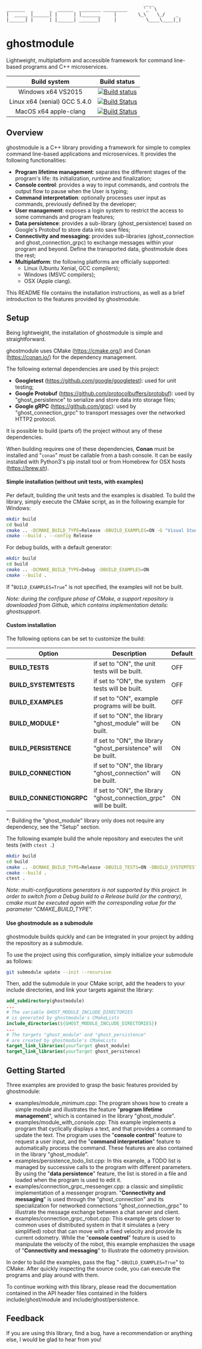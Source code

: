 ``` ascii
                                                   ____
_______  _      _  ______  ________ _________      '_' \
|  _____ |______| |      | |_______     |        \_\    \_/    _
|______| |      | |______| _______|     |           \____\____|_|
```

# ghostmodule

Lightweight, multiplatform and accessible framework for command line-based programs and C++ microservices.

|         Build system         |                         Build status                         |
| :--------------------------: | :----------------------------------------------------------: |
|      Windows x64 VS2015      | [![Build status](https://ci.appveyor.com/api/projects/status/urayu2uebhqq3m6y?svg=true)](https://ci.appveyor.com/project/mathieunassar/ghostmodule) |
| Linux x64 (xenial) GCC 5.4.0 | [![Build Status](https://travis-ci.com/mathieunassar/ghostmodule.svg?branch=master)](https://travis-ci.com/mathieunassar/ghostmodule) |
|    MacOS x64 apple-clang     | [![Build Status](https://travis-ci.com/mathieunassar/ghostmodule.svg?branch=master)](https://travis-ci.com/mathieunassar/ghostmodule) |

## Overview

ghostmodule is a C++ library providing a framework for simple to complex command line-based applications and microservices. It provides the following functionalities:

- **Program lifetime management**: separates the different stages of the program's life: its initialization, runtime and finalization;
- **Console control**: provides a way to input commands, and controls the output flow to pause when the User is typing;
- **Command interpretation**: optionally processes user input as commands, previously defined by the developer;
- **User management**: exposes a login system to restrict the access to some commands and program features;
- **Data persistence**: provides a sub-library (ghost_persistence) based on Google's Protobuf to store data into save files;
- **Connectivity and messaging:** provides sub-libraries (ghost_connection and ghost_connection_grpc) to exchange messages within your program and beyond. Define the transported data, ghostmodule does the rest;
- **Multiplatform**: the following platforms are officially supported:
  - Linux (Ubuntu Xenial, GCC compilers);
  - Windows (MSVC compilers);
  - OSX (Apple clang).

This README file contains the installation instructions, as well as a brief introduction to the features provided by ghostmodule.

## Setup

Being lightweight, the installation of ghostmodule is simple and straightforward.

ghostmodule uses CMake (<https://cmake.org/>) and Conan (<https://conan.io/>) for the dependency management.

The following external dependencies are used by this project:

- **Googletest** (<https://github.com/google/googletest>): used for unit testing;
- **Google Protobuf** (<https://github.com/protocolbuffers/protobuf>): used by "ghost_persistence" to serialize and store data into storage files;
- **Google gRPC** (https://github.com/grpc): used by "ghost_connection_grpc" to transport messages over the networked HTTP2 protocol.

It is possible to build (parts of) the project without any of these dependencies.

When building requires one of these dependencies, **Conan** must be installed and "`conan`" must be callable from a bash console. It can be easily installed with Python3's pip install tool or from Homebrew for OSX hosts (https://brew.sh).

#### Simple installation (without unit tests, with examples)

Per default, building the unit tests and the examples is disabled. To build the library, simply execute the CMake script, as in the following example for Windows:

```bash
mkdir build
cd build
cmake .. -DCMAKE_BUILD_TYPE=Release -DBUILD_EXAMPLES=ON -G "Visual Studio 15 Win64"
cmake --build . --config Release
```

For debug builds, with a default generator:

```bash
mkdir build
cd build
cmake .. -DCMAKE_BUILD_TYPE=Debug -DBUILD_EXAMPLES=ON
cmake --build .
```

If "`BUILD_EXAMPLES=True`" is not specified, the examples will not be built.

*Note: during the configure phase of CMake, a support repository is downloaded from Github, which contains implementation details: ghostsupport.*

#### Custom installation

The following options can be set to customize the build:

| Option                   | Description                                                  | Default |
| ------------------------ | ------------------------------------------------------------ | ------- |
| **BUILD_TESTS**          | if set to "ON", the unit tests will be built.                | OFF     |
| **BUILD_SYSTEMTESTS**    | if set to "ON", the system tests will be built.              | OFF     |
| **BUILD_EXAMPLES**       | if set to "ON", example programs will be built.              | OFF     |
| **BUILD_MODULE***        | if set to "ON", the library "ghost_module" will be built.    | ON      |
| **BUILD_PERSISTENCE**    | if set to "ON", the library "ghost_persistence" will be built. | ON      |
| **BUILD_CONNECTION**     | if set to "ON", the library "ghost_connection" will be built. | ON      |
| **BUILD_CONNECTIONGRPC** | if set to "ON", the library "ghost_connection_grpc" will be built. | ON      |

*: Building the "ghost_module" library only does not require any dependency, see the "Setup" section.

The following example build the whole repository and executes the unit tests (with `ctest .`)

```bash
mkdir build
cd build
cmake .. -DCMAKE_BUILD_TYPE=Release -DBUILD_TESTS=ON -DBUILD_SYSTEMTESTS=ON -DBUILD_EXAMPLES=ON
cmake --build .
ctest .
```

*Note: multi-configurations generators is not supported by this project. In order to switch from a Debug build to a Release build (or the contrary), cmake must be executed again with the corresponding value for the parameter "CMAKE_BUILD_TYPE".*

#### Use ghostmodule as a submodule

ghostmodule builds quickly and can be integrated in your project by adding the repository as a submodule.

To use the project using this configuration, simply initialize your submodule as follows:

```bash
git submodule update --init --recursive
```

Then, add the submodule in your CMake script, add the headers to your include directories, and link your targets against the library:

```cmake
add_subdirectory(ghostmodule)
...
# The variable GHOST_MODULE_INCLUDE_DIRECTORIES
# is generated by ghostmodule's CMakeLists
include_directories(${GHOST_MODULE_INCLUDE_DIRECTORIES})
...
# The targets "ghost_module" and "ghost_persistence"
# are created by ghostmodule's CMakeLists
target_link_libraries(yourTarget ghost_module)
target_link_libraries(yourTarget ghost_persitence)
```

## Getting Started

Three examples are provided to grasp the basic features provided by ghostmodule:

- examples/module_minimum.cpp: The program shows how to create a simple module and illustrates the feature "**program lifetime management**", which is contained in the library "ghost_module".
- examples/module_with_console.cpp: This example implements a program that cyclically displays a text, and that provides a command to update the text. The program uses the "**console control**" feature to request a user input, and the "**command interpretation**" feature to automatically process the command. These features are also contained in the library "ghost_module".
- examples/persistence_todo_list.cpp: In this example, a TODO list is managed by successive calls to the program with different parameters. By using the "**data persistence**" feature, the list is stored in a file and loaded when the program is used to edit it.
- examples/connection_grpc_messenger.cpp: a classic and simplistic implementation of a messenger program. "**Connectivity and messaging**" is used through the "ghost_connection" and its specialization for networked connections "ghost_connection_grpc" to illustrate the message exchange between a chat server and client.
- examples/connection_grpc_robot.cpp: This example gets closer to common uses of distributed system in that it simulates a (very simplified) robot that can move with a fixed velocity and provide its current odometry. While the "**console control**" feature is used to manipulate the velocity of the robot, this example emphasizes the usage of "**Connectivity and messaging**" to illustrate the odometry provision.

In order to build the examples, pass the flag "`-DBUILD_EXAMPLES=True`" to CMake. After quickly inspecting the source code, you can execute the programs and play around with them.

To continue working with this library, please read the documentation contained in the API header files contained in the folders include/ghost/module and include/ghost/persistence.

## Feedback

If you are using this library, find a bug, have a recommendation or anything else, I would be glad to hear from you!

